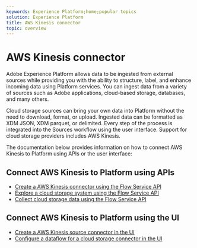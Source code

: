 ```yaml
---
keywords: Experience Platform;home;popular topics
solution: Experience Platform
title: AWS Kinesis connector
topic: overview
---
```


# AWS Kinesis connector

Adobe Experience Platform allows data to be ingested from external sources while providing you with the ability to structure, label, and enhance incoming data using Platform services. You can ingest data from a variety of sources such as Adobe applications, cloud-based storage, databases, and many others.

Cloud storage sources can bring your own data into Platform without the need to download, format, or upload. Ingested data can be formatted as XDM JSON, XDM parquet, or delimited. Every step of the process is integrated into the Sources workflow using the user interface. Support for cloud storage providers includes AWS Kinesis.

The documentation below provides information on how to connect AWS Kinesis to Platform using APIs or the user interface:

## Connect AWS Kinesis to Platform using APIs

- [Create a AWS Kinesis connector using the Flow Service API](../../tutorials/api/create/cloud-storage/kinesis.md)
- [Explore a cloud storage system using the Flow Service API](../../tutorials/api/explore/cloud-storage.md)
- [Collect cloud storage data using the Flow Service API](../../tutorials/api/collect/cloud-storage.md)

## Connect AWS Kinesis to Platform using the UI

- [Create a AWS Kinesis source connector in the UI](../../tutorials/ui/create/cloud-storage/kinesis.md)
- [Configure a dataflow for a cloud storage connector in the UI](../../tutorials/ui/dataflow/cloud-storage.md)